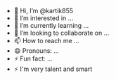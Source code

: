 - 👋 Hi, I’m @kartik855
- 👀 I’m interested in ...
- 🌱 I’m currently learning ...
- 💞️ I’m looking to collaborate on ...
- 📫 How to reach me ...
- 😄 Pronouns: ...
- ⚡ Fun fact: ...
- ⚡ I'm very talent and smart
<!---
kartik855/kartik855 is a ✨ special ✨ repository because its `README.md` (this file) appears on your GitHub profile.
You can click the Preview link to take a look at your changes.
--->
